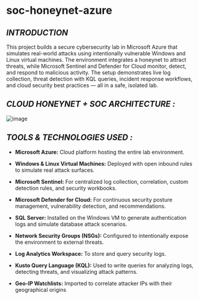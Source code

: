# soc-honeynet-azure
## ***INTRODUCTION***

This project builds a secure cybersecurity lab in Microsoft Azure that simulates real-world attacks using intentionally vulnerable Windows and Linux virtual machines. The environment integrates a honeynet to attract threats, while Microsoft Sentinel and Defender for Cloud monitor, detect, and respond to malicious activity. The setup demonstrates live log collection, threat detection with KQL queries, incident response workflows, and cloud security best practices — all in a safe, isolated lab.

## ***CLOUD HONEYNET + SOC ARCHITECTURE :***


![image](https://github.com/user-attachments/assets/4f2d77b6-a2bb-4568-b8d9-7d24022d8ea4)


 ## ***TOOLS & TECHNOLOGIES USED :***
 
- **Microsoft Azure:** Cloud platform hosting the entire lab environment.

- **Windows & Linux Virtual Machines:** Deployed with open inbound rules to simulate real attack surfaces.

- **Microsoft Sentinel:** For centralized log collection, correlation, custom detection rules, and security workbooks.

- **Microsoft Defender for Cloud:** For continuous security posture management, vulnerability detection, and recommendations.

- **SQL Server:** Installed on the Windows VM to generate authentication logs and simulate database attack scenarios.

- **Network Security Groups (NSGs):** Configured to intentionally expose the environment to external threats.

- **Log Analytics Workspace:** To store and query security logs.

- **Kusto Query Language (KQL):** Used to write queries for analyzing logs, detecting threats, and visualizing attack patterns.

- **Geo-IP Watchlists:** Imported to correlate attacker IPs with their geographical origins



